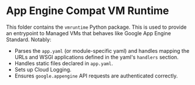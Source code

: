 # App Engine Compat VM Runtime

This folder contains the `vmruntime` Python package. This is used to provide an entrypoint to Managed VMs that behaves like Google App Engine Standard. Notably:

* Parses the `app.yaml` (or module-specific yaml) and handles mapping the URLs and WSGI applications defined in the yaml's `handlers` section.
* Handles static files declared in `app.yaml`.
* Sets up Cloud Logging.
* Ensures `google.appengine` API requests are authenticated correctly.
